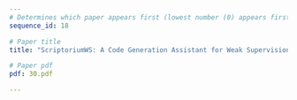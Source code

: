 ```yaml
---
# Determines which paper appears first (lowest number (0) appears first)
sequence_id: 18

# Paper title
title: "ScriptoriumWS: A Code Generation Assistant for Weak Supervision"

# Paper pdf
pdf: 30.pdf

---
```

